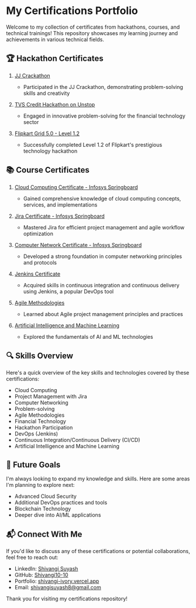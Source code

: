 # My Certifications Portfolio

Welcome to my collection of certificates from hackathons, courses, and technical trainings! This repository showcases my learning journey and achievements in various technical fields.

## 🏆 Hackathon Certificates

1. [JJ Crackathon](jj%20crackathon.pdf)
   - Participated in the JJ Crackathon, demonstrating problem-solving skills and creativity

2. [TVS Credit Hackathon on Unstop](tvs.pdf)
   - Engaged in innovative problem-solving for the financial technology sector
     
3. [Flipkart Grid 5.0 - Level 1.2](grid.pdf)
   - Successfully completed Level 1.2 of Flipkart's prestigious technology hackathon

## 📚 Course Certificates

1. [Cloud Computing Certificate - Infosys Springboard](cloud_computing.pdf)
   - Gained comprehensive knowledge of cloud computing concepts, services, and implementations

2. [Jira Certificate - Infosys Springboard](jira.pdf)
   - Mastered Jira for efficient project management and agile workflow optimization

3. [Computer Network Certificate - Infosys Springboard](computer_networking.pdf)
   - Developed a strong foundation in computer networking principles and protocols

4. [Jenkins Certificate](jenkins.pdf)
   - Acquired skills in continuous integration and continuous delivery using Jenkins, a popular DevOps tool

5. [Agile Methodologies](agile.png)
   - Learned about Agile project management principles and practices

6. [Artificial Intelligence and Machine Learning](aiml.png)
   - Explored the fundamentals of AI and ML technologies

## 🔍 Skills Overview

Here's a quick overview of the key skills and technologies covered by these certifications:
- Cloud Computing
- Project Management with Jira
- Computer Networking
- Problem-solving
- Agile Methodologies
- Financial Technology
- Hackathon Participation
- DevOps (Jenkins)
- Continuous Integration/Continuous Delivery (CI/CD)
- Artificial Intelligence and Machine Learning

## 🚀 Future Goals

I'm always looking to expand my knowledge and skills. Here are some areas I'm planning to explore next:
- Advanced Cloud Security
- Additional DevOps practices and tools
- Blockchain Technology
- Deeper dive into AI/ML applications

## 📬 Connect With Me

If you'd like to discuss any of these certifications or potential collaborations, feel free to reach out:
- LinkedIn: [Shivangi Suyash](https://www.linkedin.com/in/shivangi-suyash-05a484259/)
- GitHub: [Shivangi10-10](https://github.com/Shivangi10-10)
- Portfolio: [shivangi-ivory.vercel.app](https://shivangi-ivory.vercel.app/)
- Email: shivangisuyash8@gmail.com

Thank you for visiting my certifications repository!
